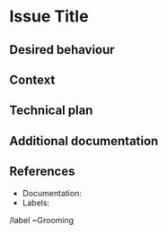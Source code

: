 <!---

  === WARNING!!!

  If you're trying to file a bug report, select the "Bug" template above

-->

# Issue Title

<!---
  Provide a general summary of the issue here.
-->

## Desired behaviour

<!---
  If you're describing a bug, tell what should happen.
  If you're suggesting a feature/change/improvement, tell how it should work.
-->

## Context

<!---
  Describe parts involved and important things to accomplish.
  Providing context helps to come up with a solution that is most useful in the real world.
-->

## Technical plan

<!---
  Describe the planning to accomplish this task. It could be a list of points to perform.
  i.ex:
    - [ ] Create new module CustomException
    - [ ] Create new classes CustomException::[NotFound, UnAuthorized, BadParams]
    - [ ] Use a base class and inherit from each custom excption class
    - [ ] Change Service::Whatever to use the new exceptions
-->

## Additional documentation

<!---
  Include links with the related stuff with this issue (Assets, )
-->

## References

<!---
  Provide additional information related to the issue (references to articles, documentation...).
-->

* Documentation:
* Labels:

/label ~Grooming